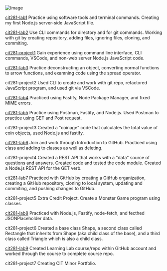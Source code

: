 <img src="https://images.unsplash.com/photo-1611180900214-d4c04c67e6e0?ixid=MnwxMjA3fDB8MHxwaG90by1wYWdlfHx8fGVufDB8fHx8&ixlib=rb-1.2.1&auto=format&fit=crop&w=1950&q=80" alt="Image">

[cit281-lab1](https://erikakoopmans.github.io/cit281-lab1/)
 Practice using software tools and terminal commands. Creating my first Node.js server-side JavaScript file.

[cit281-lab2](https://erikakoopmans.github.io/cit281-lab2/) Use CLI commands for directory and for git commands. Working with git by creating repository, adding files, ignoring files, cloning, and commiting.

[cit281-project1](https://erikakoopmans.github.io/cit281-project1/) Gain experience using command line interface, CLI commands, VSCode, and non-web server Node.js JavaScript code.

[cit281-lab3](https://erikakoopmans.github.io/cit281-lab3/) Practice deconstructing an object, converting normal functions to arrow functions, and examning code using the spread operator.

cit281-project2 Used CLI to create and work with git repo, refactored JavaScript program, and used git via VSCode.

[cit281-lab4](https://erikakoopmans.github.io/cit281-lab4) Practiced using Fastify, Node Package Manager, and fixed MIME errors.

[cit281-lab5](https://erikakoopmans.github.io/cit281-lab5/) Practice using Postman, Fastify, and Node.js. Used Postman to practice using GET and Post request.

cit281-project3 Created a "coinage" code that calculates the total value of coin objects, used Node.js and fastify.

[cit281-lab6](https://erikakoopmans.github.io/cit281-lab6/) Join and work through Introduction to GitHub. Practiced using class and adding to classes as well as deleting.

cit281-project4 Created a REST API that works with a "data" source of questions and answers. Created code and tested the code module. Created a Node.js REST API for the GET verb.

[cit281-lab7](https://erikakoopmans.github.io/cit281-lab7/) Practiced with GitHub by creating a GitHub organization, creating a GitHub repository, cloning to local system, updating and commiting, and pushing changes to GitHub.

cit281-project5 Extra Credit Project. Create a Monster Game program using classes.

[cit281-lab8](https://erikakoopmans.github.io/cit281-lab8/) Practiced with Node.js, Fastify, node-fetch, and fecthed JSONPlaceholder data.

cit281-project6 Created a base class Shape, a second class called Rectangle that inherits from Shape (aka child class of the base), and a third class called Triangle which is also a child class.

[cit281-lab9](https://erikakoopmans.github.io/cit281-lab9/) Created Learning Lab course/repo within GitHub account and worked through the course to complete course repo.

cit281-project7 Creating CIT Minor Portfolio.
